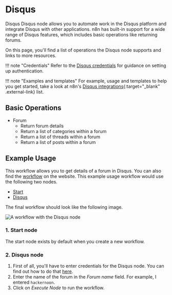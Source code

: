 # Disqus

Disqus
Disqus node allows you to automate work in the Disqus platform and integrate Disqus with other applications. n8n has built-in support for a wide range of Disqus features, which includes basic operations like returning forums.

On this page, you'll find a list of operations the Disqus node supports and links to more resources.

!!! note "Credentials"
    Refer to the [Disqus credentials](https://docs.n8n.io/integrations/builtin/credentials/disqus/) for guidance on setting up authentication. 

!!! note "Examples and templates"
    For example, usage and templates to help you get started, take a look at n8n's [Disqus integrations](https://n8n.io/integrations/disqus/){:target="_blank" .external-link} list.


## Basic Operations

* Forum
    * Return forum details
    * Return a list of categories within a forum
    * Return a list of threads within a forum
    * Return a list of posts within a forum

## Example Usage

This workflow allows you to get details of a forum in Disqus. You can also find the [workflow](https://n8n.io/workflows/493) on the website. This example usage workflow would use the following two nodes.
- [Start](/integrations/builtin/core-nodes/n8n-nodes-base.start/)
- [Disqus]()

The final workflow should look like the following image.

![A workflow with the Disqus node](/_images/integrations/builtin/app-nodes/disqus/workflow.png)

### 1. Start node

The start node exists by default when you create a new workflow.

### 2. Disqus node

1. First of all, you'll have to enter credentials for the Disqus node. You can find out how to do that [here](/integrations/builtin/credentials/disqus/).
2. Enter the name of the forum in the *Forum name* field. For example, I entered `hackernoon`.
3. Click on *Execute Node* to run the workflow.
